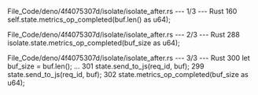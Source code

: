 File_Code/deno/4f4075307d/isolate/isolate_after.rs --- 1/3 --- Rust
                                                                                                                                                           160     self.state.metrics_op_completed(buf.len() as u64);

File_Code/deno/4f4075307d/isolate/isolate_after.rs --- 2/3 --- Rust
288     isolate.state.metrics_op_completed(buf_size as u64);                                                                                                     

File_Code/deno/4f4075307d/isolate/isolate_after.rs --- 3/3 --- Rust
300         let buf_size = buf.len();                                                                                                                        ... 
301         state.send_to_js(req_id, buf);                                                                                                                   299         state.send_to_js(req_id, buf);
302         state.metrics_op_completed(buf_size as u64);                                                                                                         

